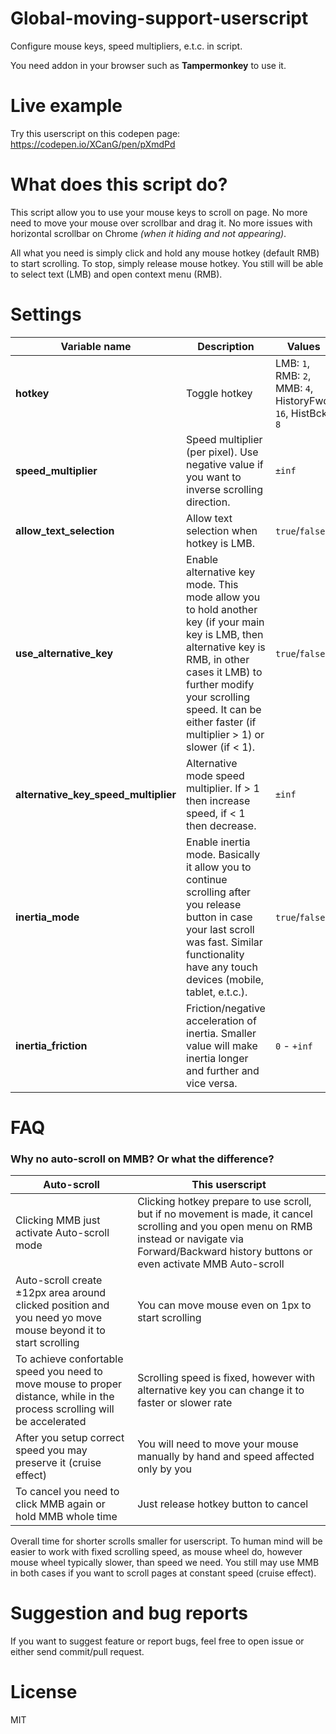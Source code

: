 # Global-moving-support-userscript
Configure mouse keys, speed multipliers, e.t.c. in script.

You need addon in your browser such as **Tampermonkey** to use it.

# Live example
Try this userscript on this codepen page: https://codepen.io/XCanG/pen/pXmdPd

# What does this script do?
This script allow you to use your mouse keys to scroll on page. No more need to move your mouse over scrollbar and drag it. No more issues with horizontal scrollbar on Chrome _(when it hiding and not appearing)_.

All what you need is simply click and hold any mouse hotkey (default RMB) to start scrolling. To stop, simply release mouse hotkey. You still will be able to select text (LMB) and open context menu (RMB).

# Settings

| Variable name | Description | Values | Default |
| ------------- | ----------- | ------ | ------- |
| **hotkey** | Toggle hotkey | LMB: `1`, RMB: `2`, MMB: `4`, HistoryFwd: `16`, HistBck: `8` | `2` |
| **speed_multiplier** | Speed multiplier (per pixel). Use negative value if you want to inverse scrolling direction. | `±inf` | `1.5` |
| **allow_text_selection** | Allow text selection when hotkey is LMB. | `true`/`false` | `true` |
| **use_alternative_key** | Enable alternative key mode. This mode allow you to hold another key (if your main key is LMB, then alternative key is RMB, in other cases it LMB) to further modify your scrolling speed. It can be either faster (if multiplier > 1) or slower (if < 1). | `true`/`false` | `true` |
| **alternative_key_speed_multiplier** | Alternative mode speed multiplier. If > 1 then increase speed, if < 1 then decrease. | `±inf` | `5` |
| **inertia_mode** | Enable inertia mode. Basically it allow you to continue scrolling after you release button in case your last scroll was fast. Similar functionality have any touch devices (mobile, tablet, e.t.c.). | `true`/`false` | `false` |
| **inertia_friction** | Friction/negative acceleration of inertia. Smaller value will make inertia longer and further and vice versa. | `0` - `+inf` | `1.75` |

# FAQ
### Why no auto-scroll on MMB? Or what the difference?
| Auto-scroll | This userscript |
| ----------- | --------------- |
| Clicking MMB just activate Auto-scroll mode | Clicking hotkey prepare to use scroll, but if no movement is made, it cancel scrolling and you open menu on RMB instead or navigate via Forward/Backward history buttons or even activate MMB Auto-scroll |
| Auto-scroll create ±12px area around clicked position and you need yo move mouse beyond it to start scrolling | You can move mouse even on 1px to start scrolling |
| To achieve confortable speed you need to move mouse to proper distance, while in the process scrolling will be accelerated | Scrolling speed is fixed, however with alternative key you can change it to faster or slower rate |
| After you setup correct speed you may preserve it (cruise effect) | You will need to move your mouse manually by hand and speed affected only by you |
| To cancel you need to click MMB again or hold MMB whole time | Just release hotkey button to cancel |

Overall time for shorter scrolls smaller for userscript. To human mind will be easier to work with fixed scrolling speed, as mouse wheel do, however mouse wheel typically slower, than speed we need. You still may use MMB in both cases if you want to scroll pages at constant speed (cruise effect).

# Suggestion and bug reports
If you want to suggest feature or report bugs, feel free to open issue or either send commit/pull request.

# License
MIT
